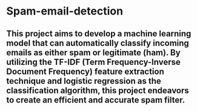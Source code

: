 # Spam-email-detection
## This project aims to develop a machine learning model that can automatically classify incoming emails as either spam or legitimate (ham). By utilizing the TF-IDF (Term Frequency-Inverse Document Frequency) feature extraction technique and logistic regression as the classification algorithm, this project endeavors to create an efficient and accurate spam filter.
